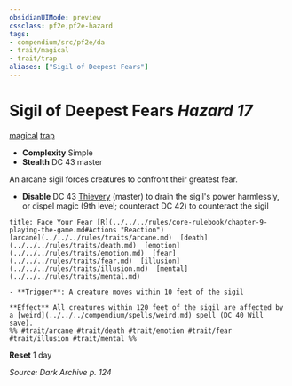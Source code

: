 ```yaml
---
obsidianUIMode: preview
cssclass: pf2e,pf2e-hazard
tags:
- compendium/src/pf2e/da
- trait/magical
- trait/trap
aliases: ["Sigil of Deepest Fears"]
---
```

# Sigil of Deepest Fears *Hazard 17*  
[magical](../../../rules/traits/magical.md)  [trap](../../../rules/traits/trap.md)  

- **Complexity** Simple
- **Stealth** DC 43 master  

An arcane sigil forces creatures to confront their greatest fear.

- **Disable** DC 43 [Thievery](../../skills.md#Thievery) (master) to drain the sigil's power harmlessly, or dispel magic (9th level; counteract DC 42) to counteract the sigil  
     
```ad-embed-ability
title: Face Your Fear [R](../../../rules/core-rulebook/chapter-9-playing-the-game.md#Actions "Reaction")
[arcane](../../../rules/traits/arcane.md)  [death](../../../rules/traits/death.md)  [emotion](../../../rules/traits/emotion.md)  [fear](../../../rules/traits/fear.md)  [illusion](../../../rules/traits/illusion.md)  [mental](../../../rules/traits/mental.md)  

- **Trigger**: A creature moves within 10 feet of the sigil

**Effect** All creatures within 120 feet of the sigil are affected by a [weird](../../../compendium/spells/weird.md) spell (DC 40 Will save).  
%% #trait/arcane #trait/death #trait/emotion #trait/fear #trait/illusion #trait/mental %%
```

**Reset** 1 day  

*Source: Dark Archive p. 124*
